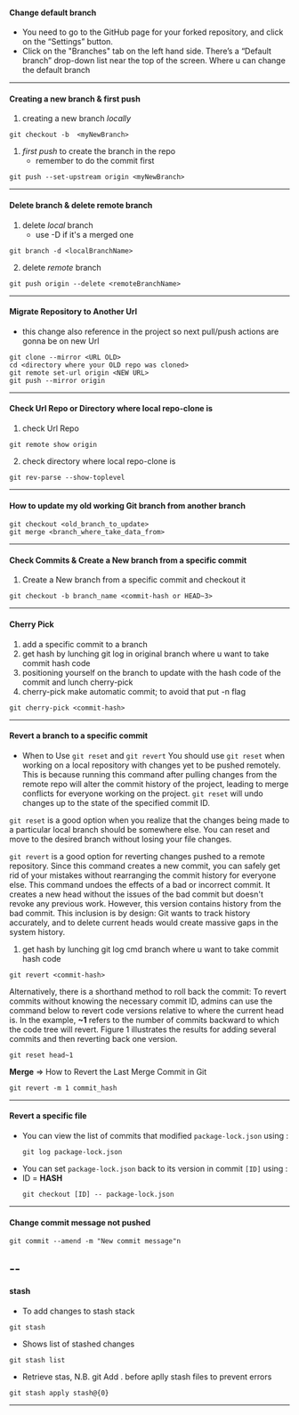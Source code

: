 #### Change default branch

- You need to go to the GitHub page for your forked repository, and click on the “Settings” button.
- Click on the "Branches" tab on the left hand side. There’s a “Default branch” drop-down list near the top of the screen. Where u can change the default branch

---

#### Creating a new branch & first push

1. creating a new branch _locally_

```console
git checkout -b  <myNewBranch>
```

1. _first push_ to create the branch in the repo
   - remember to do the commit first

```console
git push --set-upstream origin <myNewBranch>
```

---

#### Delete branch & delete remote branch

1. delete _local_ branch
   - use -D if it's a merged one

```console
git branch -d <localBranchName>
```

2. delete _remote_ branch

```console
git push origin --delete <remoteBranchName>
```

---

#### Migrate Repository to Another Url

- this change also reference in the project so next pull/push actions are gonna be on new Url

```console
git clone --mirror <URL OLD>
cd <directory where your OLD repo was cloned>
git remote set-url origin <NEW URL>
git push --mirror origin
```

---

#### Check Url Repo or Directory where local repo-clone is

1. check Url Repo

```console
git remote show origin
```

2. check directory where local repo-clone is

```console
git rev-parse --show-toplevel
```

---

#### How to update my old working Git branch from another branch

```console
git checkout <old_branch_to_update>
git merge <branch_where_take_data_from>
```

---

#### Check Commits & Create a New branch from a specific commit

1. Create a New branch from a specific commit and checkout it

```console
git checkout -b branch_name <commit-hash or HEAD~3>
```

---

#### Cherry Pick

1. add a specific commit to a branch
2. get hash by lunching git log in original branch where u want to take commit hash code
3. positioning yourself on the branch to update with the hash code of the commit and lunch cherry-pick
4. cherry-pick make automatic commit; to avoid that put -n flag

```console
git cherry-pick <commit-hash>
```

---

#### Revert a branch to a specific commit

- When to Use `git reset` and `git revert`
  You should use `git reset` when working on a local repository with changes yet to be pushed remotely. This is because running this command after pulling changes from the remote repo will alter the commit history of the project, leading to merge conflicts for everyone working on the project. `git reset` will undo changes up to the state of the specified commit ID.

`git reset` is a good option when you realize that the changes being made to a particular local branch should be somewhere else. You can reset and move to the desired branch without losing your file changes.

`git revert` is a good option for reverting changes pushed to a remote repository. Since this command creates a new commit, you can safely get rid of your mistakes without rearranging the commit history for everyone else. This command undoes the effects of a bad or incorrect commit. It creates a new head without the issues of the bad commit but doesn't revoke any previous work. However, this version contains history from the bad commit. This inclusion is by design: Git wants to track history accurately, and to delete current heads would create massive gaps in the system history.

1. get hash by lunching git log cmd branch where u want to take commit hash code

```console
git revert <commit-hash>
```

Alternatively, there is a shorthand method to roll back the commit: To revert commits without knowing the necessary commit ID, admins can use the command below to revert code versions relative to where the current head is. In the example, **~1** refers to the number of commits backward to which the code tree will revert. Figure 1 illustrates the results for adding several commits and then reverting back one version.

```
git reset head~1
```

**Merge** => How to Revert the Last Merge Commit in Git

```
git revert -m 1 commit_hash
```

---

#### Revert a specific file

- You can view the list of commits that modified `package-lock.json` using :
  ```
  git log package-lock.json
  ```
- You can set `package-lock.json` back to its version in commit `[ID]` using :
- ID = **HASH**
  ```
  git checkout [ID] -- package-lock.json
  ```

---

#### Change commit message not pushed

```
git commit --amend -m "New commit message"n
```

## --

#### stash

- To add changes to stash stack

```console
git stash
```

- Shows list of stashed changes

```console
git stash list
```

- Retrieve stas, N.B. git Add . before aplly stash files to prevent errors

```console
git stash apply stash@{0}
```

---
